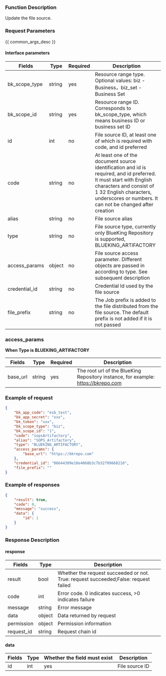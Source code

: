 ### Function Description

Update the file source.

### Request Parameters

{{ common_args_desc }}

#### Interface parameters

| Fields       |  Type  | Required | Description |
|-----------------|------------|--------|------------|
| bk_scope_type | string | yes  | Resource range type. Optional values: biz - Business，biz_set - Business Set |
| bk_scope_id | string | yes | Resource range ID. Corresponds to bk_scope_type, which means business ID or business set ID |
| id              |   int       |  no   | File source ID, at least one of which is required with code, and id preferred |
| code            |   string    |  no   | At least one of the document source identification and id is required, and id preferred. It must start with English characters and consist of 1 32 English characters, underscores or numbers. It can not be changed after creation|
| alias           |   string    |  no   | File source alias|
| type            |   string    |  no   | File source type, currently only BlueKing Repository is supported, BLUEKING_ARTIFACTORY|
| access_params   |   object    |  no   | File source access parameter. Different objects are passed in according to type. See subsequent description|
| credential_id   |   string    |  no   | Credential Id used by the file source|
| file_prefix     |   string    |  no       | The Job prefix is added to the file distributed from the file source. The default prefix is not added if it is not passed|

### access_params
**When Type is BLUEKING_ARTIFACTORY**  

| Fields       |  Type  | Required | Description |
|-----------------|------------|--------|------------|
| base_url        |  string    | yes  | The root url of the BlueKing Repository instance, for example: https://bkrepo.com |

### Example of request

```json
{
    "bk_app_code": "esb_test",
    "bk_app_secret": "xxx",
    "bk_token": "xxx",
    "bk_scope_type": "biz",
    "bk_scope_id": "1",
    "code": "sopsArtifactory",
    "alias": "SOPS_Artifactory",
    "type": "BLUEKING_ARTIFACTORY",
    "access_params": {
        "base_url": "https://bkrepo.com"
    },
    "credential_id": "06644309e10e4068b3c7b32799668210",
    "file_prefix": ""
}
```

### Example of responses

```json
{
    "result": true,
    "code": 0,
    "message": "success",
    "data": {
        "id": 1
    }
}
```

### Response Description

#### response
| Fields | Type  | Description |
|-----------|-----------|-----------|
| result       |  bool   | Whether the request succeeded or not. True: request succeeded;False: request failed|
| code         |  int    | Error code. 0 indicates success, >0 indicates failure|
| message      |  string |Error message|
| data         |  object |Data returned by request|
| permission   |  object |Permission information|
| request_id   |  string |Request chain id|

#### data

| Fields  | Type |Whether the field must exist  | Description |
|------------|--------|---------------|-----------|
| id         |  int    | yes              | File source ID|
